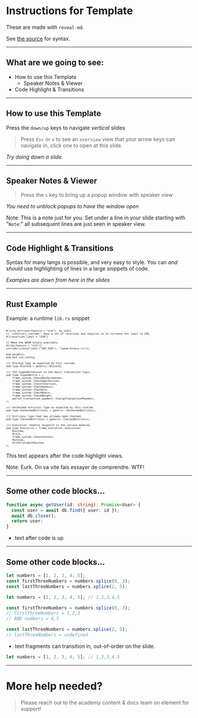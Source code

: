 # Instructions for Template

These are made with `reveal-md`.

See [the source](https://github.com/NukeManDan/pba-template-reveal-md/blob/main/SLIDES/instructions-how-to-use.md) for syntax.

---

## What are we going to see:

-   How to use this Template
    - Speaker Notes & Viewer
-   Code Highlight & Transitions

---

## How to use this Template

Press the `down/up` keys to navigate _vertical_ slides

> Press `Esc` or `o` to see an `overview` view that your arrow keys can navigate in, click one to open
at this slide.

_Try doing down a slide._
<!-- .element: class="fragment" data-fragment-index="2" -->

----

## Speaker Notes & Viewer

> Press the `s` key to bring up a popup window with speaker view

_You need to unblock popups to have the window open_

Note: This is a note just for you. Set under a line in your slide starting with "`Note`:" all
subsequent lines are just seen in speaker view.

---

## Code Highlight & Transitions

Syntax for many langs is possible, and very easy to style.
You can _and should_ use highlighting of lines in a large snippets of code.

_Examples are down from here in the slides_
<!-- .element: class="fragment" data-fragment-index="2" -->

----

## Rust Example

Example: a runtime `lib.rs` snippet

<pre><code style="font-size: 0.5em !important" data-trim data-noescape data-line-numbers="0|1|4|5|10-12" class="rust">
#![cfg_attr(not(feature = "std"), no_std)]
// `construct_runtime!` does a lot of recursion and requires us to increase the limit to 256.
#![recursion_limit = "256"]

// Make the WASM binary available.
#[cfg(feature = "std")]
include!(concat!(env!("OUT_DIR"), "/wasm_binary.rs"));

mod weights;
pub mod xcm_config;

/// BlockId type as expected by this runtime.
pub type BlockId = generic::BlockId<Block>;

/// The SignedExtension to the basic transaction logic.
pub type SignedExtra = (
	frame_system::CheckNonZeroSender<Runtime>,
	frame_system::CheckSpecVersion<Runtime>,
	frame_system::CheckTxVersion<Runtime>,
	frame_system::CheckGenesis<Runtime>,
	frame_system::CheckEra<Runtime>,
	frame_system::CheckNonce<Runtime>,
	frame_system::CheckWeight<Runtime>,
	pallet_transaction_payment::ChargeTransactionPayment<Runtime>,
);

/// Unchecked extrinsic type as expected by this runtime.
pub type UncheckedExtrinsic = generic::UncheckedExtrinsic<Address, Call, Signature, SignedExtra>;

/// Extrinsic type that has already been checked.
pub type CheckedExtrinsic = generic::CheckedExtrinsic<AccountId, Call, SignedExtra>;

/// Executive: handles dispatch to the various modules.
pub type Executive = frame_executive::Executive<
	Runtime,
	Block,
	frame_system::ChainContext<Runtime>,
	Runtime,
	AllPalletsWithSystem,
>;
</pre></code>
<!-- .element: class="fragment" data-fragment-index="2" -->

This text appears after the code highlight views.

<!-- .element: class="fragment" data-fragment-index="3" -->

Note: Eurk. On va vite fais essayer de comprendre. WTF!

----

## Some other code blocks...

```typescript
function async getUser(id: string): Promise<User> {
  const user = await db.find({ user: id });
  await db.close();
  return user;
}
```

-   text after code is up
<!-- .element: class="fragment" data-fragment-index="2" -->

----

## Some other code blocks...

```javascript
let numbers = [1, 2, 3, 4, 5];
const firstThreeNumbers = numbers.splice(0, 3);
const lastThreeNumbers = numbers.splice(2, 5);
```

```javascript
let numbers = [1, 2, 3, 4, 5]; // 1,2,3,4,5

const firstThreeNumbers = numbers.splice(0, 3);
// firstThreeNumbers = 1,2,3
// AND numbers = 4,5

const lastThreeNumbers = numbers.splice(2, 5);
// lastThreeNumbers = undefined
```

<!-- .element: class="fragment" data-fragment-index="2" -->

-   text fragments can transition in, out-of-order on the slide.
<!-- .element: class="fragment" data-fragment-index="4" -->

```javascript
let numbers = [1, 2, 3, 4, 5]; // 1,2,3,4,5
```

<!-- .element: class="fragment" data-fragment-index="3" -->

---

# More help needed?

> Please reach out to the academy content & docs team on element for support!
